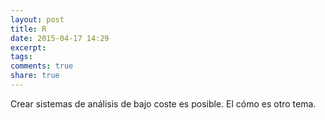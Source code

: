 ```yaml
---
layout: post
title: R
date: 2015-04-17 14:29
excerpt: 
tags: 
comments: true 
share: true 
---
```


Crear sistemas de análisis de bajo coste es posible. El cómo es otro tema.
